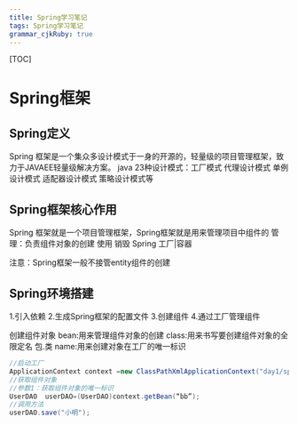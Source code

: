 ```yaml
---
title: Spring学习笔记
tags: Spring学习笔记
grammar_cjkRuby: true
---
```

[TOC]

# Spring框架
## Spring定义
Spring 框架是一个集众多设计模式于一身的开源的，轻量级的项目管理框架，致力于JAVAEE轻量级解决方案。
java 23种设计模式：工厂模式 代理设计模式 单例设计模式 适配器设计模式 策略设计模式等
## Spring框架核心作用
Spring 框架就是一个项目管理框架，Spring框架就是用来管理项目中组件的
  管理：负责组件对象的创建 使用 销毁
  Spring 工厂|容器
  
  注意：Spring框架一般不接管entity组件的创建
  
  ## Spring环境搭建
  1.引入依赖
  2.生成Spring框架的配置文件
  3.创建组件
  4.通过工厂管理组件

创建组件对象
bean:用来管理组件对象的创建
class:用来书写要创建组件对象的全限定名 包.类
name:用来创建对象在工厂的唯一标识
<bean name= "bb"  class="day1.UserDAOimpl"></bean>
```java
//启动工厂
ApplicationContext context =new ClassPathXmlApplicationContext("day1/spring.xml")
//获取组件对象
//参数1：获取组件对象的唯一标识
UserDAO  userDAO=(UserDAO)context.getBean(“bb”);
//调用方法
userDAO.save("小明");
```
  